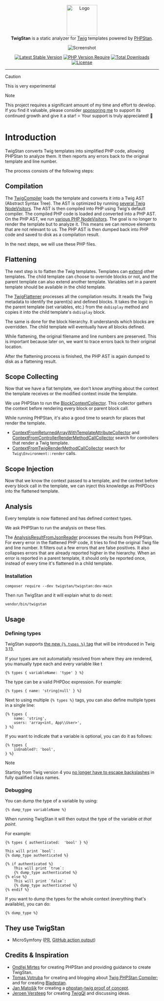 <p align="center">
    <img src="https://avatars.githubusercontent.com/u/179125187?s=200&v=4" alt="Logo" width=100><br>
    <strong>TwigStan</strong> is a static analyzer for <a href="https://twig.symfony.com">Twig</a> templates powered by <a href="https://phpstan.org">PHPStan</a>.
</p>
<p align="center">
    <img src="https://raw.githubusercontent.com/twigstan/twigstan/main/screenshot.png" alt="Screenshot">
</p>
<p align="center">
    <a href="https://packagist.org/packages/twigstan/twigstan"><img src="https://poser.pugx.org/twigstan/twigstan/v?style=for-the-badge" alt="Latest Stable Version"></a>
    <a href="https://packagist.org/packages/twigstan/twigstan"><img src="https://poser.pugx.org/twigstan/twigstan/require/php?style=for-the-badge" alt="PHP Version Require"></a>
    <a href="https://packagist.org/packages/twigstan/twigstan"><img src="https://poser.pugx.org/twigstan/twigstan/downloads?style=for-the-badge" alt="Total Downloads"></a>
    <a href="https://packagist.org/packages/twigstan/twigstan"><img src="https://poser.pugx.org/twigstan/twigstan/license?style=for-the-badge" alt="License"></a>
</p>


------

> [!CAUTION]
> This is very experimental

> [!NOTE]
> This project requires a significant amount of my time and effort to develop. If you find it valuable, please consider [sponsoring me](https://github.com/sponsors/twigstan) to support its continued growth and give it a star! ⭐️ Your support is truly appreciated! 🙏

# Introduction

TwigStan converts Twig templates into simplified PHP code, allowing PHPStan to analyze them. It then reports any errors back to the original template and line number.

The process consists of the following steps:

## Compilation

The [TwigCompiler](src/Processing/Compilation/TwigCompiler.php) loads the template and converts it into a Twig AST (Abstract Syntax Tree). The AST is optimized by running [several Twig NodeVisitors](src/Processing/Compilation/TwigVisitor). The AST is then compiled into PHP using Twig's default compiler. The compiled PHP code is loaded and converted into a PHP AST. On the PHP AST, we run [various PHP NodeVisitors](src/Processing/Compilation/PhpVisitor). The goal is no longer to render the template but to analyze it. This means we can remove elements that are not relevant to us. The PHP AST is then dumped back into PHP code and saved to disk as a compilation result.

In the next steps, we will use these PHP files.

## Flattening

The next step is to flatten the Twig templates. Templates can [extend](https://twig.symfony.com/doc/3.x/tags/extends.html) other templates. The child template can choose to override blocks or not, and the parent template can also extend another template. Variables set in a parent template should be available in the child template.

The [TwigFlattener](src/Processing/Flattening/TwigFlattener.php) processes all the compilation results. It reads the Twig metadata to identify the parent(s) and defined blocks. It takes the logic in the parent template (set variables, etc.) from the `doDisplay` method and copies it into the child template's `doDisplay` block.

The same is done for the block hierarchy. It understands which blocks are overridden. The child template will eventually have all blocks defined.

While flattening, the original filename and line numbers are preserved. This is important because later on, we want to trace errors back to their original location.

After the flattening process is finished, the PHP AST is again dumped to disk as a flattening result.

## Scope Collecting

Now that we have a flat template, we don't know anything about the context the template receives or the modified context inside the template.

We use PHPStan to run the [BlockContextCollector](src/PHPStan/Collector/BlockContextCollector.php). This collector gathers the context before rendering every block or parent block call.

While running PHPStan, it's also a good time to search for places that render the template.
- [ContextFromReturnedArrayWithTemplateAttributeCollector](src/PHPStan/Collector/ContextFromReturnedArrayWithTemplateAttributeCollector.php) and [ContextFromControllerRenderMethodCallCollector](src/PHPStan/Collector/ContextFromControllerRenderMethodCallCollector.php) search for controllers that render a Twig template.
- [ContextFromTwigRenderMethodCallCollector](src/PHPStan/Collector/ContextFromTwigRenderMethodCallCollector.php) search for `Twig\Environment::render` calls.

## Scope Injection

Now that we know the context passed to a template, and the context before every block call in the template, we can inject this knowledge as PHPDocs into the flattened template.

## Analysis

Every template is now flattened and has defined context types.

We ask PHPStan to run the analysis on these files.

The [AnalysisResultFromJsonReader](src/PHPStan/Analysis/AnalysisResultFromJsonReader.php) processes the results from PHPStan. For every error in the flattened PHP code, it tries to find the original Twig file and line number. It filters out a few errors that are false positives. It also collapses errors that are already reported higher in the hierarchy. When an error is reported in a parent template, it should only be reported once, instead of every time it's flattened in a child template.

### Installation

```command
composer require --dev twigstan/twigstan:dev-main
```

Then run TwigStan and it will explain what to do next:
```command
vendor/bin/twigstan
```

## Usage

### Defining types

TwigStan supports [the new `{% types %}` tag](https://twig.symfony.com/doc/3.x/tags/types.html) that will be introduced in Twig 3.13.

If your types are not automatially resolved from where they are rendered, you manually type each and every
variable like t
```twig
{% types { variableName: 'type' } %}
```

The type can be a valid PHPDoc expression. For example:
```twig
{% types { name: 'string|null' } %}
```

Next to using multiple `{% types %}` tags, you can also define multiple types in a single line:
```twig
{% types {
    name: 'string',
    users: 'array<int, App\\User>',
} %}
```

If you want to indicate that a variable is optional, you can do it as follows:
```twig
{% types {
    isEnabled?: 'bool',
} %}
```

> [!NOTE]
> Starting from Twig version 4 you [no longer have to escape backslashes](https://github.com/twigphp/Twig/pull/4199) in fully qualified class names.

### Debugging

You can dump the type of a variable by using:
```twig
{% dump_type variableName %}
```

When running TwigStan it will then output the type of the variable _at that point_.

For example:
```twig
{% types { authenticated:  'bool' } %}

This will print `bool`:
{% dump_type authenticated %}

{% if authenticated %}
    This will print `true`:
    {% dump_type authenticated %}
{% else %}
    This will print `false`:
    {% dump_type authenticated %}
{% endif %}
```

If you want to dump the types for the whole context (everything that's available), you can do:
```twig
{% dump_type %}
```

## They use TwigStan

* MicroSymfony ([PR](https://github.com/strangebuzz/MicroSymfony/pull/95), [GitHub action output](https://github.com/strangebuzz/MicroSymfony/pull/95/checks))

## Credits & Inspiration

* [Ondřej Mirtes](https://github.com/ondrejmirtes) for creating PHPStan and providing guidance to create TwigStan.
* [Tomas Votruba](https://github.com/tomasvotruba) for creating and blogging about [Twig PHPStan Compiler](https://github.com/deprecated-packages/twig-phpstan-compiler); and for creating [Bladestan](https://github.com/TomasVotruba/bladestan).
* [Jan Matošík](https://github.com/HonzaMatosik) for creating a [phpstan-twig proof of concept](https://github.com/driveto/phpstan-twig).
* [Jeroen Versteeg](https://github.com/drjayvee) for creating [TwigQI](https://github.com/alisqi/TwigStan) and discussing ideas.
